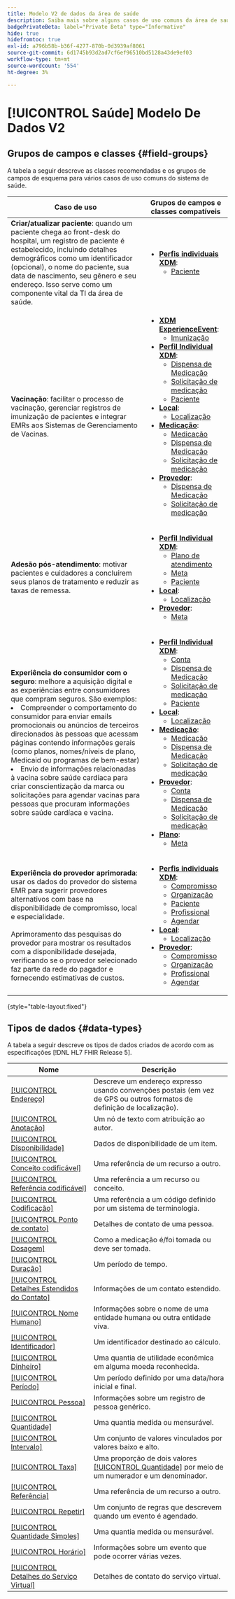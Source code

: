 ```yaml
---
title: Modelo V2 de dados da área de saúde
description: Saiba mais sobre alguns casos de uso comuns da área de saúde e as melhores classes, grupos de campos relacionados e tipos de dados a serem usados.
badgePrivateBeta: label="Private Beta" type="Informative"
hide: true
hidefromtoc: true
exl-id: a796b58b-b36f-4277-870b-0d3939af8061
source-git-commit: 6d1745b93d2ad7cf6ef96510bd5128a43de9ef03
workflow-type: tm+mt
source-wordcount: '554'
ht-degree: 3%

---
```


# [!UICONTROL Saúde] Modelo De Dados V2

## Grupos de campos e classes {#field-groups}

A tabela a seguir descreve as classes recomendadas e os grupos de campos de esquema para vários casos de uso comuns do sistema de saúde.

| Caso de uso | Grupos de campos e classes compatíveis |
| --- | --- |
| **Criar/atualizar paciente**: quando um paciente chega ao front-desk do hospital, um registro de paciente é estabelecido, incluindo detalhes demográficos como um identificador (opcional), o nome do paciente, sua data de nascimento, seu gênero e seu endereço. Isso serve como um componente vital da TI da área de saúde. | <ul><li>**[Perfis individuais XDM](../../classes/individual-profile.md)**:<ul><li>[Paciente](./field-groups/patient.md)</li></ul></li></ul> |
| **Vacinação**: facilitar o processo de vacinação, gerenciar registros de imunização de pacientes e integrar EMRs aos Sistemas de Gerenciamento de Vacinas. | <ul><li>**[XDM ExperienceEvent](../../classes/experienceevent.md)**:<ul><li>[Imunização](./field-groups/immunization.md)</li></ul></li><li>**[Perfil Individual XDM](../../classes/individual-profile.md)**:<ul><li>[Dispensa de Medicação](./field-groups/medication-dispense.md)</li><li>[Solicitação de medicação](./field-groups/medication-request.md)</li><li>[Paciente](./field-groups/patient.md)</li></ul></li><li>**[Local](./classes/location.md)**:<ul><li>[Localização](./field-groups/location.md)</li></ul><li>**[Medicação](../../classes/medication.md)**:<ul><li>[Medicação](./field-groups/medication.md)</li><li>[Dispensa de Medicação](./field-groups/medication-dispense.md)</li><li>[Solicitação de medicação](./field-groups/medication-request.md)</li></ul></li><li>**[Provedor](../../classes/provider.md)**:<ul><li>[Dispensa de Medicação](./field-groups/medication-dispense.md)</li><li>[Solicitação de medicação](./field-groups/medication-request.md)</li></ul></li></ul> |
| **Adesão pós-atendimento**: motivar pacientes e cuidadores a concluírem seus planos de tratamento e reduzir as taxas de remessa. | <ul><li>**[Perfil Individual XDM](../../classes/individual-profile.md)**:<ul><li>[Plano de atendimento](./field-groups/care-plan.md)</li><li>[Meta](./field-groups/goal.md)</li><li>[Paciente](./field-groups/patient.md)</li></ul></li><li>**[Local](./classes/location.md)**:<ul><li>[Localização](./field-groups/location.md)</li></ul><li>**[Provedor](../../classes/provider.md)**:<ul><li>[Meta](./field-groups/goal.md)</li></ul></li></ul> |
| **Experiência do consumidor com o seguro**: melhore a aquisição digital e as experiências entre consumidores que compram seguros. São exemplos: <li> Compreender o comportamento do consumidor para enviar emails promocionais ou anúncios de terceiros direcionados às pessoas que acessam páginas contendo informações gerais (como planos, nomes/níveis de plano, Medicaid ou programas de bem-estar)</li><li> Envio de informações relacionadas à vacina sobre saúde cardíaca para criar conscientização da marca ou solicitações para agendar vacinas para pessoas que procuram informações sobre saúde cardíaca e vacina. </li> | <ul><li>**[Perfil Individual XDM](../../classes/individual-profile.md)**:<ul><li>[Conta](./field-groups/account.md)</li><li>[Dispensa de Medicação](./field-groups/medication-dispense.md)</li><li>[Solicitação de medicação](./field-groups/medication-request.md)</li><li>[Paciente](./field-groups/patient.md)</li></ul></li><li>**[Local](./classes/location.md)**:<ul><li>[Localização](./field-groups/location.md)</li></ul><li>**[Medicação](../../classes/medication.md)**:<ul><li>[Medicação](./field-groups/medication.md)</li><li>[Dispensa de Medicação](./field-groups/medication-dispense.md)</li><li>[Solicitação de medicação](./field-groups/medication-request.md)</li></ul></li><li>**[Provedor](../../classes/provider.md)**:<ul><li>[Conta](./field-groups/account.md)</li><li>[Dispensa de Medicação](./field-groups/medication-dispense.md)</li><li>[Solicitação de medicação](./field-groups/medication-request.md)</li></ul><li>**[Plano](../../classes/plan.md)**:<ul><li>[Meta](./field-groups/coverage.md)</li></ul></li></ul> |
| **Experiência do provedor aprimorada**: usar os dados do provedor do sistema EMR para sugerir provedores alternativos com base na disponibilidade de compromisso, local e especialidade. <br> <br>Aprimoramento das pesquisas do provedor para mostrar os resultados com a disponibilidade desejada, verificando se o provedor selecionado faz parte da rede do pagador e fornecendo estimativas de custos. | <ul><li>**[Perfis individuais XDM](../../classes/individual-profile.md)**:<ul><li>[Compromisso](./field-groups/appointment.md)</li><li>[Organização](./field-groups/organization.md)</li><li>[Paciente](./field-groups/patient.md)</li><li>[Profissional](./field-groups/practioner.md)</li><li>[Agendar](./field-groups/schedule.md)</li></ul></li><li>**[Local](./classes/location.md)**:<ul><li>[Localização](./field-groups/location.md)</li></ul><li>**[Provedor](../../classes/provider.md)**:<ul><li>[Compromisso](./field-groups/appointment.md)</li><li>[Organização](./field-groups/organization.md)</li><li>[Profissional](./field-groups/practioner.md)</li><li>[Agendar](./field-groups/schedule.md)</li></ul></li></ul> |

{style="table-layout:fixed"}

## Tipos de dados {#data-types}

A tabela a seguir descreve os tipos de dados criados de acordo com as especificações [!DNL HL7 FHIR Release 5].

| Nome | Descrição |
| --- | --- |
| [[!UICONTROL Endereço]](./data-types/address.md) | Descreve um endereço expresso usando convenções postais (em vez de GPS ou outros formatos de definição de localização). |
| [[!UICONTROL Anotação]](./data-types/annotation.md) | Um nó de texto com atribuição ao autor. |
| [[!UICONTROL Disponibilidade]](./data-types/availability.md) | Dados de disponibilidade de um item. |
| [[!UICONTROL Conceito codificável]](./data-types/codeable-concept.md) | Uma referência de um recurso a outro. |
| [[!UICONTROL Referência codificável]](./data-types/codeable-reference.md) | Uma referência a um recurso ou conceito. |
| [[!UICONTROL Codificação]](./data-types/coding.md) | Uma referência a um código definido por um sistema de terminologia. |
| [[!UICONTROL Ponto de contato]](./data-types/contact-point.md) | Detalhes de contato de uma pessoa. |
| [[!UICONTROL Dosagem]](./data-types/dosage.md) | Como a medicação é/foi tomada ou deve ser tomada. |
| [[!UICONTROL Duração]](./data-types/duration.md) | Um período de tempo. |
| [[!UICONTROL Detalhes Estendidos do Contato]](./data-types/extended-contact-detail.md) | Informações de um contato estendido. |
| [[!UICONTROL Nome Humano]](./data-types/human-name.md) | Informações sobre o nome de uma entidade humana ou outra entidade viva. |
| [[!UICONTROL Identificador]](./data-types/identifier.md) | Um identificador destinado ao cálculo. |
| [[!UICONTROL Dinheiro]](./data-types/money.md) | Uma quantia de utilidade econômica em alguma moeda reconhecida. |
| [[!UICONTROL Período]](./data-types/period.md) | Um período definido por uma data/hora inicial e final. |
| [[!UICONTROL Pessoa]](./data-types/person.md) | Informações sobre um registro de pessoa genérico. |
| [[!UICONTROL Quantidade]](./data-types/quantity.md) | Uma quantia medida ou mensurável. |
| [[!UICONTROL Intervalo]](./data-types/range.md) | Um conjunto de valores vinculados por valores baixo e alto. |
| [[!UICONTROL Taxa]](./data-types/ratio.md) | Uma proporção de dois valores [[!UICONTROL Quantidade]](./data-types/quantity.md) por meio de um numerador e um denominador. |
| [[!UICONTROL Referência]](./data-types/reference.md) | Uma referência de um recurso a outro. |
| [[!UICONTROL Repetir]](./data-types/repeat.md) | Um conjunto de regras que descrevem quando um evento é agendado. |
| [[!UICONTROL Quantidade Simples]](./data-types/simple-quantity.md) | Uma quantia medida ou mensurável. |
| [[!UICONTROL Horário]](./data-types/timing.md) | Informações sobre um evento que pode ocorrer várias vezes. |
| [[!UICONTROL Detalhes do Serviço Virtual]](./data-types/virtual-service-detail.md) | Detalhes de contato do serviço virtual. |

